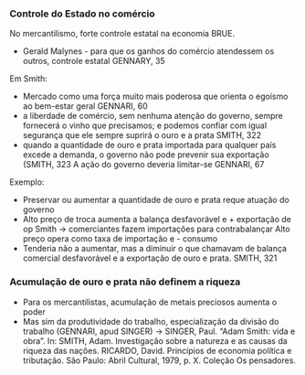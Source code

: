 ### Controle do Estado no comércio
No mercantilismo, forte controle estatal na economia BRUE.
- Gerald Malynes - para que os ganhos do comércio atendessem os outros, controle estatal GENNARY, 35

Em Smith:
- Mercado como uma força muito mais poderosa que orienta o egoísmo ao bem-estar geral GENNARI, 60
- a liberdade de comércio, sem nenhuma atenção do governo, sempre fornecerá o vinho que precisamos; e podemos confiar com igual segurança que ele sempre suprirá o ouro e a prata SMITH, 322
- quando a quantidade de ouro e prata importada para qualquer país excede a demanda, o governo não pode prevenir sua exportação (SMITH, 323
A ação do governo deveria limitar-se GENNARI, 67

Exemplo:
- Preservar ou aumentar a quantidade de ouro e prata reque atuação do governo
- Alto preço de troca aumenta a balança desfavorável e + exportação de op
	Smith -> comerciantes fazem importações para contrabalançar
	Alto preço opera como taxa de importação e  - consumo
- Tenderia não a aumentar, mas a diminuir o que chamavam de balança comercial desfavorável e a exportação de ouro e prata. SMITH, 321

### Acumulação de ouro e prata não definem a riqueza
- Para os mercantilistas, acumulação de metais preciosos aumenta o poder
- Mas sim da produtividade do trabalho, especialização da divisão do trabalho (GENNARI, apud SINGER) -> SINGER, Paul. “Adam Smith: vida e obra”. In: SMITH, Adam. Investigação sobre a natureza e as causas da riqueza das nações. RICARDO, David. Princípios de economia política e tributação. São Paulo: Abril Cultural, 1979, p. X. Coleção Os pensadores.
